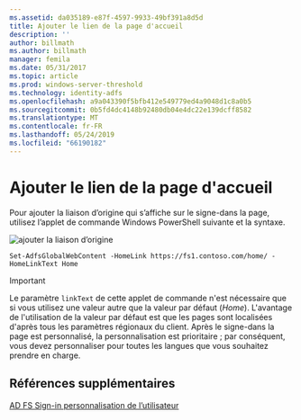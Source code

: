 ```yaml
---
ms.assetid: da035189-e87f-4597-9933-49bf391a8d5d
title: Ajouter le lien de la page d'accueil
description: ''
author: billmath
ms.author: billmath
manager: femila
ms.date: 05/31/2017
ms.topic: article
ms.prod: windows-server-threshold
ms.technology: identity-adfs
ms.openlocfilehash: a9a043390f5bfb412e549779ed4a9048d1c8a0b5
ms.sourcegitcommit: 0b5fd4dc4148b92480db04e4dc22e139dcff8582
ms.translationtype: MT
ms.contentlocale: fr-FR
ms.lasthandoff: 05/24/2019
ms.locfileid: "66190182"
---
```

# <a name="add-home-link"></a>Ajouter le lien de la page d'accueil 

Pour ajouter la liaison d’origine qui s’affiche sur le signe\-dans la page, utilisez l’applet de commande Windows PowerShell suivante et la syntaxe. 


![ajouter la liaison d’origine](media/AD-FS-user-sign-in-customization/ADFS_Blue_Custom2.png) 
  

`Set-AdfsGlobalWebContent -HomeLink https://fs1.contoso.com/home/ -HomeLinkText Home ` 
 
  
> [!IMPORTANT]  
> Le paramètre `linkText` de cette applet de commande n'est nécessaire que si vous utilisez une valeur autre que la valeur par défaut (*Home*). L'avantage de l'utilisation de la valeur par défaut est que les pages sont localisées d'après tous les paramètres régionaux du client. Après le signe\-dans la page est personnalisé, la personnalisation est prioritaire ; par conséquent, vous devez personnaliser pour toutes les langues que vous souhaitez prendre en charge.

## <a name="additional-references"></a>Références supplémentaires 
[AD FS Sign-in personnalisation de l’utilisateur](AD-FS-user-sign-in-customization.md)  
